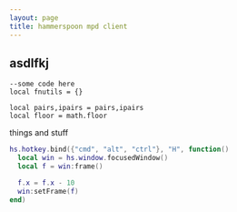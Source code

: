 ```yaml
---
layout: page
title: hammerspoon mpd client
---
```


## asdlfkj


    --some code here
    local fnutils = {}

    local pairs,ipairs = pairs,ipairs
    local floor = math.floor


things and stuff

```lua
hs.hotkey.bind({"cmd", "alt", "ctrl"}, "H", function()
  local win = hs.window.focusedWindow()
  local f = win:frame()

  f.x = f.x - 10
  win:setFrame(f)
end)
```


